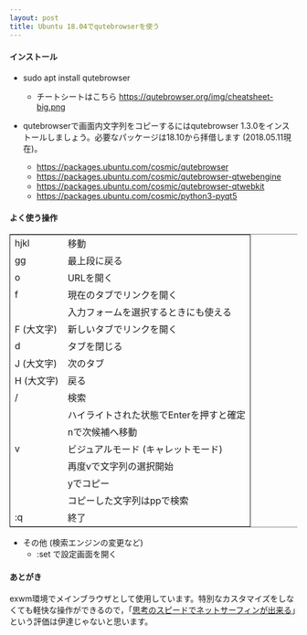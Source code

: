 ```yaml
---
layout: post
title: Ubuntu 18.04でqutebrowserを使う
---
```


#### インストール

-   sudo apt install qutebrowser
    -   チートシートはこちら <https://qutebrowser.org/img/cheatsheet-big.png>

-   qutebrowserで画面内文字列をコピーするにはqutebrowser 1.3.0をインストールしましょう。必要なパッケージは18.10から拝借します (2018.05.11現在)。
    -   <https://packages.ubuntu.com/cosmic/qutebrowser>
    -   <https://packages.ubuntu.com/cosmic/qutebrowser-qtwebengine>
    -   <https://packages.ubuntu.com/cosmic/qutebrowser-qtwebkit>
    -   <https://packages.ubuntu.com/cosmic/python3-pyqt5>

#### よく使う操作

<table border="2" cellspacing="0" cellpadding="6" rules="groups" frame="hsides">


<colgroup>
<col  class="left" />

<col  class="left" />
</colgroup>
<tbody>
<tr>
<td class="left">hjkl</td>
<td class="left">移動</td>
</tr>


<tr>
<td class="left">gg</td>
<td class="left">最上段に戻る</td>
</tr>


<tr>
<td class="left">o　</td>
<td class="left">URLを開く</td>
</tr>


<tr>
<td class="left">f</td>
<td class="left">現在のタブでリンクを開く</td>
</tr>


<tr>
<td class="left">&#xa0;</td>
<td class="left">入力フォームを選択するときにも使える</td>
</tr>


<tr>
<td class="left">F (大文字)</td>
<td class="left">新しいタブでリンクを開く</td>
</tr>


<tr>
<td class="left">d　</td>
<td class="left">タブを閉じる</td>
</tr>


<tr>
<td class="left">J (大文字)</td>
<td class="left">次のタブ</td>
</tr>


<tr>
<td class="left">H (大文字)</td>
<td class="left">戻る</td>
</tr>


<tr>
<td class="left">/</td>
<td class="left">検索</td>
</tr>


<tr>
<td class="left">&#xa0;</td>
<td class="left">ハイライトされた状態でEnterを押すと確定</td>
</tr>


<tr>
<td class="left">&#xa0;</td>
<td class="left">nで次候補へ移動</td>
</tr>


<tr>
<td class="left">v</td>
<td class="left">ビジュアルモード (キャレットモード)</td>
</tr>


<tr>
<td class="left">&#xa0;</td>
<td class="left">再度vで文字列の選択開始</td>
</tr>


<tr>
<td class="left">&#xa0;</td>
<td class="left">yでコピー</td>
</tr>


<tr>
<td class="left">&#xa0;</td>
<td class="left">コピーした文字列はppで検索</td>
</tr>


<tr>
<td class="left">:q</td>
<td class="left">終了</td>
</tr>
</tbody>
</table>

-   その他 (検索エンジンの変更など)
    -   :set で設定画面を開く

#### あとがき

exwm環境でメインブラウザとして使用しています。特別なカスタマイズをしなくても軽快な操作ができるので，「[思考のスピードでネットサーフィンが出来る](https://qiita.com/geotrader/items/47fd0a7e5783e5a0b599)」という評価は伊達じゃないと思います。
